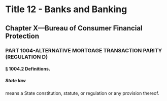 
# Title 12 - Banks and Banking
## Chapter X—Bureau of Consumer Financial Protection
### PART 1004-ALTERNATIVE MORTGAGE TRANSACTION PARITY (REGULATION D)
#### § 1004.2 Definitions.
##### State law

means a State constitution, statute, or regulation or any provision thereof.
